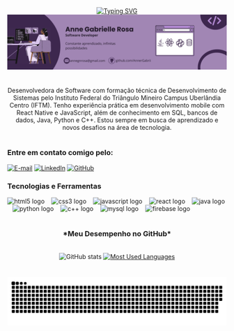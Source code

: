 <div align="center">
  <a href="https://git.io/typing-svg">
    <img src="https://readme-typing-svg.demolab.com?font=Fira+Code&weight=500&size=22&pause=1000&color=FFD700&center=true&vCenter=true&random=false&width=524&lines=%E2%8A%B9+Olá,+me+chamo+Anne!+%CB%99%E1%B5%95%CB%99+%E2%8A%B9+" alt="Typing SVG">
  </a>
</div>

<img align="center" alt="" src="./src/header.png">

#

<p align="center">Desenvolvedora de Software com formação técnica de Desenvolvimento de Sistemas pelo Instituto Federal do Triângulo Mineiro Campus Uberlândia Centro (IFTM). Tenho experiência prática em desenvolvimento mobile com React Native e JavaScript, além de conhecimento em SQL, bancos de dados, Java, Python e C++. Estou sempre em busca de aprendizado e novos desafios na área de tecnologia.</p>

#

<img align="right" alt="" height="190px" src="https://camo.githubusercontent.com/8b4fe338a03c65215703c7c951684f1ecd8f313f483eeb1328ce72e1d916c676/68747470733a2f2f692e70696e696d672e636f6d2f6f726967696e616c732f65642f66392f31382f65646639313832306634356563383863376464393964363839643336623765382e676966">

<h3 align="left">Entre em contato comigo pelo:</h3>

[![E-mail](https://img.shields.io/badge/-Email-000?style=for-the-badge&logo=microsoft-outlook&logoColor=FFD700&color=000)](mailto:annegnrosa@gmail.com)
[![LinkedIn](https://img.shields.io/badge/-LinkedIn-000?style=for-the-badge&logo=linkedin&logoColor=FFD700&color=000)](https://www.linkedin.com/in/anne-gabrielle-rosa-3b309b335)
[![GitHub](https://img.shields.io/badge/-GitHub-000?style=for-the-badge&logo=github&logoColor=FFD700&color=000)](https://github.com/AnnerGabrii)

<h3 align="left">Tecnologias e Ferramentas</h3>

<div align="left">
  <img src="https://cdn.jsdelivr.net/gh/devicons/devicon/icons/html5/html5-original.svg" height="25" alt="html5 logo"  />
  <img width="8" />
  <img src="https://cdn.jsdelivr.net/gh/devicons/devicon/icons/css3/css3-original.svg" height="25" alt="css3 logo"  />
  <img width="8" />
  <img src="https://cdn.jsdelivr.net/gh/devicons/devicon/icons/javascript/javascript-plain.svg" height="25" alt="javascript logo"  />
  <img width="8" />
  <img src="https://cdn.jsdelivr.net/gh/devicons/devicon/icons/react/react-original.svg" height="25" alt="react logo"  />
  <img width="8" />
  <img src="https://cdn.jsdelivr.net/gh/devicons/devicon/icons/java/java-original.svg" height="25" alt="java logo"  />
  <img width="8" />
  <img src="https://cdn.jsdelivr.net/gh/devicons/devicon/icons/python/python-original.svg" height="25" alt="python logo"  />
  <img width="8" />
  <img src="https://cdn.jsdelivr.net/gh/devicons/devicon/icons/cplusplus/cplusplus-original.svg" height="25" alt="c++ logo"  />
  <img width="8" />
  <img src="https://cdn.jsdelivr.net/gh/devicons/devicon/icons/mysql/mysql-original.svg" height="25" alt="mysql logo"  />
  <img width="8" />
  <img src="https://cdn.jsdelivr.net/gh/devicons/devicon/icons/firebase/firebase-plain.svg" height="25" alt="firebase logo"  />
  <img width="8" />
</div>

#

<div style="text-align: center;" align="center">
  <h3> *Meu Desempenho no GitHub*</h3>
  <br>
  <img src="https://github-readme-stats-git-masterrstaa-rickstaa.vercel.app/api?username=AnnerGabrii&hide_title=true&show_icons=true&include_all_commits=false&count_private=true&line_height=25&hide=issues&bg_color=000&title_color=FFD700&text_color=FFF&border_radius=3&border_color=FFD700&icon_color=FFD700&theme=jolly" alt="GitHub stats">

  <a href="https://github.com/AnnerGabrii/github-readme-stats">
    <img src="https://github-readme-stats-git-masterrstaa-rickstaa.vercel.app/api/top-langs/?username=AnnerGabrii&line_height=10&card_width=290&layout=compact&hide_title=false&count_private=true&langs_count=4&show_icons=true&title_color=FFD700&hide=html,scss,less&bg_color=000&text_color=8B8B8B&border_radius=3&border_color=FFD700&count_private=true" alt="Most Used Languages">
  </a>
</div>

#

<picture align="center">
  <source media="(prefers-color-scheme: dark)" srcset="https://raw.githubusercontent.com/AnnerGabrii/AnnerGabrii/output/github-contribution-grid-snake-dark.svg">
  <source media="(prefers-color-scheme: light)" srcset="https://raw.githubusercontent.com/AnnerGabrii/AnnerGabrii/output/github-contribution-grid-snake-dark.svg">
  <img align="center" alt="github contribution grid snake animation" src="https://raw.githubusercontent.com/AnnerGabrii/AnnerGabrii/output/github-contribution-grid-snake.svg">
</picture>
